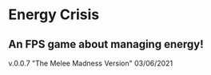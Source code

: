 # Energy Crisis
## An FPS game about managing energy!


v.0.0.7
"The Melee Madness Version"
03/06/2021
